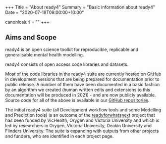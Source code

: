 +++
Title = "About ready4"
Summary = "Basic information about ready4"
Date = "2020-07-18T09:00:00+10:00"

canonicalurl = ""
+++

## Aims and Scope

ready4 is an open science toolkit for reproducible, replicable and generalisable mental health modelling.

ready4 consists of open access code libraries and datasets.

Most of the code libraries in the ready4 suite are currently hosted on GitHub in development versions that are being prepared for documentation prior to public release. A number of them have been documented in a basic fashion by an algorithm we created (human written edits and extensions to this documentation will be produced in 2021) - and are now publicly available. Source code for all of the above is available in our [GitHub repositories](https://github.com/ready4-dev).

The initial ready4 suite (all Development workflow tools and some Modelling and Prediction tools) is an outcome of the [readyforwhatsnext](https://readyforwhatsnext.github.io/readyforwhatsnext/index.html) project that has been funded by VicHealth, Orygen and Victoria University and which is led by researchers in Orygen, Victoria University, Deakin University and Flinders University. The suite is expanding with outputs from other projects and funders, who are identified in each project page.
